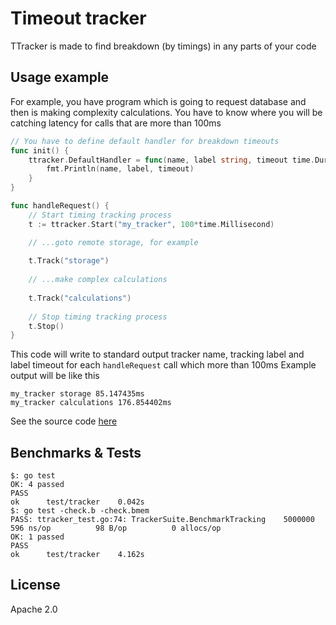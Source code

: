 Timeout tracker
===============

TTracker is made to find breakdown (by timings) in any parts of your code 

Usage example
-------------

For example, you have program which is going to request database and 
 then is making complexity calculations. You have to know where you will 
 be catching latency for calls that are more than 100ms

```go
// You have to define default handler for breakdown timeouts
func init() {
    ttracker.DefaultHandler = func(name, label string, timeout time.Duration) {
        fmt.Println(name, label, timeout)
    }
}

func handleRequest() {
    // Start timing tracking process
    t := ttracker.Start("my_tracker", 100*time.Millisecond)

    // ...goto remote storage, for example
    
    t.Track("storage")
    
    // ...make complex calculations
    
    t.Track("calculations")
    
    // Stop timing tracking process
    t.Stop()
}
```

This code will write to standard output tracker name, tracking label and 
 label timeout for each `handleRequest` call which more than 100ms
Example output will be like this

```
my_tracker storage 85.147435ms
my_tracker calculations 176.854402ms
```

See the source code [here](example/main.go)

Benchmarks & Tests
------------------

```
$: go test
OK: 4 passed
PASS
ok  	test/tracker	0.042s
$: go test -check.b -check.bmem
PASS: ttracker_test.go:74: TrackerSuite.BenchmarkTracking	 5000000	       596 ns/op	      98 B/op	       0 allocs/op
OK: 1 passed
PASS
ok  	test/tracker	4.162s
```

License
-------

Apache 2.0
